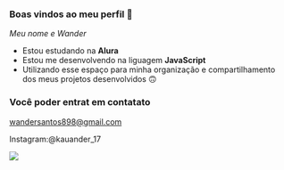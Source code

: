 ### Boas vindos ao meu perfil 🥰

_Meu nome e Wander_

- Estou estudando na **Alura**
- Estou me desenvolvendo na liguagem **JavaScript**
- Utilizando esse espaço para minha organização e compartilhamento dos meus projetos desenvolvidos 🙃
  
 ### Você poder entrat em contatato 
wandersantos898@gmail.com 

Instagram:@kauander_17

![](https://tenor.com/pt-BR/view/bakugou-katsuki-mha-memes-triggered-gif-25594474)
